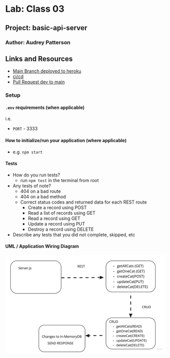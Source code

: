 # Lab: Class 03

## Project: basic-api-server

### Author: Audrey Patterson

## Links and Resources

- [Main Branch deployed to heroku](https://audrey-basic-api-server.herokuapp.com/)
- [ci/cd](https://github.com/arpatterson31/basic-api-server/actions)
- [Pull Request dev to main](https://github.com/arpatterson31/basic-api-server/pull/1)

### Setup

#### `.env` requirements (when applicable)

i.e.

- `PORT` - 3333

#### How to initialize/run your application (where applicable)

- e.g. `npm start`

#### Tests

- How do you run tests?
  - run `npm test` in the terminal from root
- Any tests of note?
  - 404 on a bad route
  - 404 on a bad method
  - Correct status codes and returned data for each REST route
    - Create a record using POST
    - Read a list of records using GET
    - Read a record using GET
    - Update a record using PUT
    - Destroy a record using DELETE
- Describe any tests that you did not complete, skipped, etc

#### UML / Application Wiring Diagram

![Lab 03 UML](assets/lab03uml.jpg)
